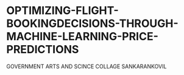 # OPTIMIZING-FLIGHT-BOOKINGDECISIONS-THROUGH-MACHINE-LEARNING-PRICE-PREDICTIONS
GOVERNMENT ARTS AND SCINCE COLLAGE SANKARANKOVIL

